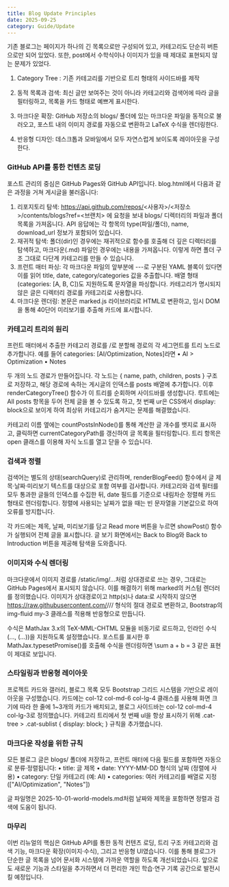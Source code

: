 ```yaml
---
title: Blog Update Principles
date: 2025-09-25
category: Guide/Update
---
```

기존 블로그는 페이지가 하나의 긴 목록으로만 구성되어 있고, 카테고리도 단순히 버튼으로만 되어 있었다. 또한, post에서 수학식이나 이미지가 있을 때 제대로 표현되지 않는 문제가 있었다. 

1. Category Tree : 기존 카테고리를 기반으로 트리 형태의 사이드바를 제작

2.	동적 목록과 검색: 최신 글만 보여주는 것이 아니라 카테고리와 검색어에 따라 글을 필터링하고, 목록을 카드 형태로 예쁘게 표시한다.
3.	마크다운 확장: GitHub 저장소의 blogs/ 폴더에 있는 마크다운 파일을 동적으로 불러오고, 포스트 내의 이미지 경로를 자동으로 변환하고 LaTeX 수식을 렌더링한다.
4.	반응형 디자인: 데스크톱과 모바일에서 모두 자연스럽게 보이도록 레이아웃을 구성한다.

### GitHub API를 통한 컨텐츠 로딩

포스트 관리의 중심은 GitHub Pages와 GitHub API입니다. blog.html에서 다음과 같은 과정을 거쳐 게시글을 불러옵니다:
1.	리포지토리 탐색: https://api.github.com/repos/<사용자>/<저장소>/contents/blogs?ref=<브랜치> 에 요청을 보내 blogs/ 디렉터리의 파일과 폴더 목록을 가져옵니다. API 응답에는 각 항목의 type(파일/폴더), name, download_url 정보가 포함되어 있습니다.
2.	재귀적 탐색: 폴더(dir)인 경우에는 재귀적으로 함수를 호출해 더 깊은 디렉터리를 탐색하고, 마크다운(.md) 파일인 경우에는 내용을 가져옵니다. 이렇게 하면 폴더 구조 그대로 다단계 카테고리를 만들 수 있습니다.
3.	프런트 매터 파싱: 각 마크다운 파일의 앞부분에 ---로 구분된 YAML 블록이 있다면 이를 읽어 title, date, category/categories 값을 추출합니다. 배열 형태(categories: [A, B, C])도 지원하도록 문자열을 파싱합니다. 카테고리가 명시되지 않은 글은 디렉터리 경로를 카테고리로 사용합니다.
4.	마크다운 렌더링: 본문은 marked.js 라이브러리로 HTML로 변환하고, 임시 DOM을 통해 40단어 미리보기를 추출해 카드에 표시합니다.

### 카테고리 트리의 원리

프런트 매터에서 추출한 카테고리 경로를 /로 분할해 경로의 각 세그먼트를 트리 노드로 추가합니다. 예를 들어 categories: [AI/Optimization, Notes]라면
	•	AI > Optimization
	•	Notes

두 개의 노드 경로가 만들어집니다. 각 노드는 { name, path, children, posts } 구조로 저장하고, 해당 경로에 속하는 게시글의 인덱스를 posts 배열에 추가합니다. 이후 renderCategoryTree() 함수가 이 트리를 순회하며 사이드바를 생성합니다. 루트에는 All posts 항목을 두어 전체 글을 볼 수 있도록 하고, 첫 번째 ur은 CSS에서 display: block으로 보이게 하여 최상위 카테고리가 숨겨지는 문제를 해결했습니다.

카테고리 이름 옆에는 countPostsInNode()를 통해 계산한 글 개수를 뱃지로 표시하고, 클릭하면 currentCategoryPath를 갱신하여 글 목록을 필터링합니다. 트리 항목은 open 클래스를 이용해 자식 노드를 열고 닫을 수 있습니다.

### 검색과 정렬

검색어는 별도의 상태(searchQuery)로 관리하며, renderBlogFeed() 함수에서 글 제목·날짜·미리보기 텍스트를 대상으로 포함 여부를 검사합니다. 카테고리와 검색 필터를 모두 통과한 글들의 인덱스를 수집한 뒤, date 필드를 기준으로 내림차순 정렬해 카드 형태로 렌더링합니다. 정렬에 사용되는 날짜가 없을 때는 빈 문자열을 기본값으로 하여 오류를 방지합니다.

각 카드에는 제목, 날짜, 미리보기를 담고 Read more 버튼을 누르면 showPost() 함수가 실행되어 전체 글을 표시합니다. 글 보기 화면에서는 Back to Blog와 Back to Introduction 버튼을 제공해 탐색을 도와줍니다.

### 이미지와 수식 렌더링

마크다운에서 이미지 경로를 /static/img/...처럼 상대경로로 쓰는 경우, 그대로는 GitHub Pages에서 표시되지 않습니다. 이를 해결하기 위해 marked의 커스텀 렌더러를 정의했습니다. 이미지가 상대경로이고 http(s)나 data:로 시작하지 않으면 https://raw.githubusercontent.com/<username>/<repo>/<branch>/<path> 형식의 절대 경로로 변환하고, Bootstrap의 img-fluid my-3 클래스를 적용해 반응형으로 만듭니다.

수식은 MathJax 3.x의 TeX-MML-CHTML 모듈을 비동기로 로드하고, 인라인 수식($...$, \(...\))을 지원하도록 설정했습니다. 포스트를 표시한 후 MathJax.typesetPromise()를 호출해 수식을 렌더링하면 \sum a + b = 3 같은 표현이 제대로 보입니다.

### 스타일링과 반응형 레이아웃

프로젝트 카드와 갤러리, 블로그 목록 모두 Bootstrap 그리드 시스템을 기반으로 레이아웃을 구성했습니다. 카드에는 col-12 col-md-6 col-lg-4 클래스를 사용해 화면 크기에 따라 한 줄에 1~3개의 카드가 배치되고, 블로그 사이드바는 col-12 col-md-4 col-lg-3로 정의했습니다. 카테고리 트리에서 첫 번째 ul을 항상 표시하기 위해 .cat-tree > .cat-sublist { display: block; } 규칙을 추가했습니다.

### 마크다운 작성을 위한 규칙

모든 블로그 글은 blogs/ 폴더에 저장하고, 프런트 매터에 다음 필드를 포함하면 자동으로 분류·정렬됩니다:
	•	title: 글 제목
	•	date: YYYY-MM-DD 형식의 날짜 (정렬에 사용)
	•	category: 단일 카테고리 (예: AI)
	•	categories: 여러 카테고리를 배열로 지정 (["AI/Optimization", "Notes"])

글 파일명은 2025-10-01-world-models.md처럼 날짜와 제목을 포함하면 정렬과 검색에 도움이 됩니다.

### 마무리

이번 리뉴얼의 핵심은 GitHub API를 통한 동적 컨텐츠 로딩, 트리 구조 카테고리와 검색 기능, 마크다운 확장(이미지·수식), 그리고 반응형 UI였습니다. 이를 통해 블로그가 단순한 글 목록을 넘어 문서화 시스템에 가까운 역할을 하도록 개선되었습니다. 앞으로도 새로운 기능과 스타일을 추가하면서 더 편리한 개인 학습·연구 기록 공간으로 발전시킬 예정입니다.